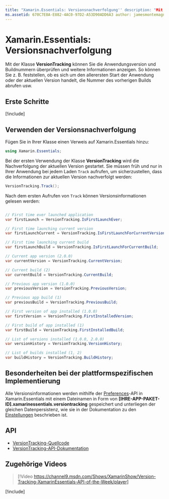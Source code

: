 ```yaml
---
title: "Xamarin.Essentials: Versionsnachverfolgung'' description: "Mit der „VersionTracking“-Klasse in Xamarin.Essentials können Sie die Anwendungsversion und Buildnummern überprüfen und weitere Informationen anzeigen. So können Sie beispielsweise feststellen, ob es sich um den erstmaligen Start der Anwendung oder der aktuellen Version handelt oder die Nummer des vorherigen Builds abrufen."
ms.assetid: 670C7E8A-E882-4AC0-97D2-A53D90ADD6A3 author: jamesmontemagno ms.author: jamont ms.date: 05/28/2019 ms.custom: video no-loc: [Xamarin.Forms, Xamarin.Essentials]
---
```


# <a name="xamarinessentials-version-tracking"></a>Xamarin.Essentials: Versionsnachverfolgung

Mit der Klasse **VersionTracking** können Sie die Anwendungsversion und Buildnummern überprüfen und weitere Informationen anzeigen. So können Sie z. B. feststellen, ob es sich um den allerersten Start der Anwendung oder der aktuellen Version handelt, die Nummer des vorherigen Builds abrufen usw.

## <a name="get-started"></a>Erste Schritte

[!include[](~/essentials/includes/get-started.md)]

## <a name="using-version-tracking"></a>Verwenden der Versionsnachverfolgung

Fügen Sie in Ihrer Klasse einen Verweis auf Xamarin.Essentials hinzu:

```csharp
using Xamarin.Essentials;
```

Bei der ersten Verwendung der Klasse **VersionTracking** wird die Nachverfolgung der aktuellen Version gestartet. Sie müssen früh und nur in Ihrer Anwendung bei jedem Laden `Track` aufrufen, um sicherzustellen, dass die Informationen zur aktuellen Version nachverfolgt werden:

```csharp
VersionTracking.Track();
```

Nach dem ersten Aufrufen von `Track` können Versionsinformationen gelesen werden:

```csharp

// First time ever launched application
var firstLaunch = VersionTracking.IsFirstLaunchEver;

// First time launching current version
var firstLaunchCurrent = VersionTracking.IsFirstLaunchForCurrentVersion;

// First time launching current build
var firstLaunchBuild = VersionTracking.IsFirstLaunchForCurrentBuild;

// Current app version (2.0.0)
var currentVersion = VersionTracking.CurrentVersion;

// Current build (2)
var currentBuild = VersionTracking.CurrentBuild;

// Previous app version (1.0.0)
var previousVersion = VersionTracking.PreviousVersion;

// Previous app build (1)
var previousBuild = VersionTracking.PreviousBuild;

// First version of app installed (1.0.0)
var firstVersion = VersionTracking.FirstInstalledVersion;

// First build of app installed (1)
var firstBuild = VersionTracking.FirstInstalledBuild;

// List of versions installed (1.0.0, 2.0.0)
var versionHistory = VersionTracking.VersionHistory;

// List of builds installed (1, 2)
var buildHistory = VersionTracking.BuildHistory;
```

## <a name="platform-implementation-specifics"></a>Besonderheiten bei der plattformspezifischen Implementierung

Alle Versionsinformationen werden mithilfe der [Preferences](preferences.md)-API in Xamarin.Essentials mit einem Dateinamen in Form von **[IHRE-APP-PAKET-ID].xamarinessentials.versiontracking** gespeichert und unterliegen der gleichen Datenpersistenz, wie sie in der Dokumentation zu den [Einstellungen](preferences.md#persistence) beschrieben ist.

## <a name="api"></a>API

- [VersionTracking-Quellcode](https://github.com/xamarin/Essentials/tree/master/Xamarin.Essentials/VersionTracking)
- [VersionTracking-API-Dokumentation](xref:Xamarin.Essentials.VersionTracking)

## <a name="related-video"></a>Zugehörige Videos

> [!Video https://channel9.msdn.com/Shows/XamarinShow/Version-Tracking-XamarinEssentials-API-of-the-Week/player]

[!include[](~/essentials/includes/xamarin-show-essentials.md)]
